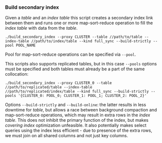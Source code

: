 ### Build secondary index

Given a *table* and an *index table* this script creates a secondary index link between them and runs one or more map-sort-reduce operation to fill the *index table* with data from the *table*.

```
./build_secondary_index --proxy CLUSTER --table //path/to/table --index-table //path/to/index/table --kind full_sync --build-strictly --pool POOL_NAME
```

Pool for map-sort-reduce operations can be specified via `--pool`.

This scripts also supports replicated tables, but in this case `--pools` options must be specified and both tables must already be a part of the same collocation:

```
./build_secondary_index --proxy CLUSTER_0 --table //path/to/replicated/table --index-table //path/to/replicated/index/table --kind full_sync --build-strictly --pools '{CLUSTER_0: POOL_0; CLUSTER_1: POOL_1; CLUSTER_2: POOL_2}'
```

Options `--build-strictly` and `--build-online`: the latter results in less downtime for *table*, but allows a race between background compaction and map-sort-reduce operations, which may result in extra rows in the *index table*. This does not inhibit the primary function of the index, but makes *covering index* optimization unfeasible. It also potentially makes select queries using the index less efficient - due to presence of the extra rows, we must join on all shared columns and not just key columns.
